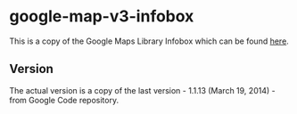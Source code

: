 # google-map-v3-infobox

This is a copy of the Google Maps Library Infobox which can be found [here](https://code.google.com/p/google-maps-utility-library-v3/wiki/Libraries).

## Version

The actual version is a copy of the last version - 1.1.13 (March 19, 2014) - from Google Code repository.